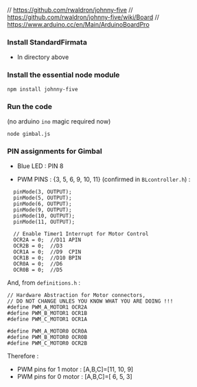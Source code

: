 


// https://github.com/rwaldron/johnny-five
// https://github.com/rwaldron/johnny-five/wiki/Board
// https://www.arduino.cc/en/Main/ArduinoBoardPro

###  Install StandardFirmata
* In directory above

### Install the essential node module

```
npm install johnny-five
```


### Run the code
(no arduino ```ino``` magic required now)

```
node gimbal.js
```



### PIN assignments for Gimbal

* Blue LED : PIN 8

* PWM PINS : {3, 5, 6, 9, 10, 11}  (confirmed in ```BLcontroller.h```) :
```
  pinMode(3, OUTPUT);
  pinMode(5, OUTPUT);
  pinMode(6, OUTPUT);
  pinMode(9, OUTPUT);
  pinMode(10, OUTPUT);
  pinMode(11, OUTPUT);
  
  // Enable Timer1 Interrupt for Motor Control
  OCR2A = 0;  //D11 APIN
  OCR2B = 0;  //D3
  OCR1A = 0;  //D9  CPIN
  OCR1B = 0;  //D10 BPIN
  OCR0A = 0;  //D6
  OCR0B = 0;  //D5 
```

And, from ```definitions.h``` :
```
// Hardware Abstraction for Motor connectors,
// DO NOT CHANGE UNLES YOU KNOW WHAT YOU ARE DOING !!!
#define PWM_A_MOTOR1 OCR2A
#define PWM_B_MOTOR1 OCR1B
#define PWM_C_MOTOR1 OCR1A

#define PWM_A_MOTOR0 OCR0A
#define PWM_B_MOTOR0 OCR0B
#define PWM_C_MOTOR0 OCR2B
```

Therefore : 

* PWM pins for 1 motor : [A,B,C]=[11, 10, 9]
* PWM pins for 0 motor : [A,B,C]=[ 6,  5, 3]

